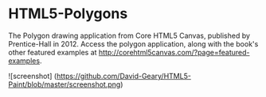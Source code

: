 HTML5-Polygons
==============

The Polygon drawing application from Core HTML5 Canvas, published by Prentice-Hall in 2012. Access the polygon application, along with the book's other featured examples at http://corehtml5canvas.com/?page=featured-examples.

![screenshot]
(https://github.com/David-Geary/HTML5-Paint/blob/master/screenshot.png)

